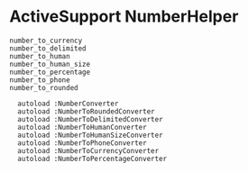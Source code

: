 # ActiveSupport NumberHelper

```
number_to_currency
number_to_delimited
number_to_human
number_to_human_size
number_to_percentage
number_to_phone
number_to_rounded
```

      autoload :NumberConverter
      autoload :NumberToRoundedConverter
      autoload :NumberToDelimitedConverter
      autoload :NumberToHumanConverter
      autoload :NumberToHumanSizeConverter
      autoload :NumberToPhoneConverter
      autoload :NumberToCurrencyConverter
      autoload :NumberToPercentageConverter
